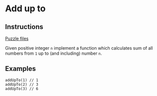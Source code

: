 # Add up to

## Instructions

[Puzzle files](.)

Given positive integer `n` implement a function which calculates sum of all numbers from `1` up to (and including) number `n`.

## Examples

```
addUpTo(1) // 1
addUpTo(2) // 3
addUpTo(3) // 6
```
